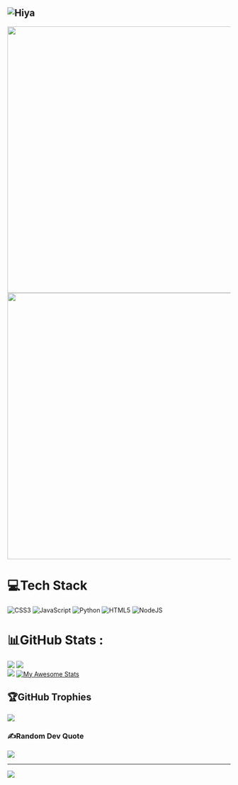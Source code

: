 ## ![Hiya](https://ik.imagekit.io/zapgaming/Hiya%20Im%20Zap%20Gaming.gif?updatedAt=1753068867724)


<a href="https://stats.hyo.dev"><img src="https://stats.hyo.dev/api/github-stats-advanced?login=zapgaming" width="600" /></a>
<a href="https://stats.hyo.dev"><img src="https://stats.hyo.dev/api/github-trophies?login=zapgaming" width="600" /></a>



# 💻Tech Stack
![CSS3](https://img.shields.io/badge/css3-%231572B6.svg?style=plastic&logo=css3&logoColor=white) ![JavaScript](https://img.shields.io/badge/javascript-%23323330.svg?style=plastic&logo=javascript&logoColor=%23F7DF1E) ![Python](https://img.shields.io/badge/python-3670A0?style=plastic&logo=python&logoColor=ffdd54) ![HTML5](https://img.shields.io/badge/html5-%23E34F26.svg?style=plastic&logo=html5&logoColor=white) ![NodeJS](https://img.shields.io/badge/node.js-6DA55F?style=plastic&logo=node.js&logoColor=white)
# 📊GitHub Stats :
![](https://github-readme-stats.vercel.app/api?username=zapgaming&theme=kacho_ga&hide_border=true&include_all_commits=false&count_private=false)
![](https://github-readme-stats.vercel.app/api/top-langs/?username=zapgaming&theme=kacho_ga&hide_border=true&include_all_commits=false&count_private=false&layout=compact)<br/>
[![](https://github-readme-streak-stats.herokuapp.com/?user=zapgaming&theme=transparent&hide_border=true)](https://git.io/streak-stats)
[![My Awesome Stats](https://awesome-github-stats.azurewebsites.net/user-stats/zapgaming?cardType=github&theme=outrun&preferLogin=false)](https://git.io/awesome-stats-card)

## 🏆GitHub Trophies
![](https://github-trophies.vercel.app/?username=zapgaming&theme=apprentice&no-frame=true&no-bg=true&margin-w=4)

### ✍️Random Dev Quote
![](https://quotes-github-readme.vercel.app/api?type=horizontal&theme=tokyonight)

---
[![](https://visitcount.itsvg.in/api?id=zapgaming&icon=8&color=11)](https://visitcount.itsvg.in)
